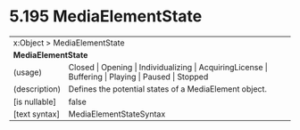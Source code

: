 <html dir="LTR" xmlns:mshelp="http://msdn.microsoft.com/mshelp" xmlns:ddue="http://ddue.schemas.microsoft.com/authoring/2003/5" xmlns:xlink="http://www.w3.org/1999/xlink" xmlns:tool="http://www.microsoft.com/tooltip">

<body>
 <input type="hidden" id="userDataCache" class="userDataStyle">
 <input type="hidden" id="hiddenScrollOffset">
 <img id="dropDownImage" style="display:none; height:0; width:0;" src="../local/drpdown.gif">
 <img id="dropDownHoverImage" style="display:none; height:0; width:0;" src="../local/drpdown_orange.gif">
 <img id="collapseImage" style="display:none; height:0; width:0;" src="../local/collapse.gif">
 <img id="expandImage" style="display:none; height:0; width:0;" src="../local/exp.gif">
 <img id="collapseAllImage" style="display:none; height:0; width:0;" src="../local/collall.gif">
 <img id="expandAllImage" style="display:none; height:0; width:0;" src="../local/expall.gif">
 <img id="copyImage" style="display:none; height:0; width:0;" src="../local/copycode.gif">
 <img id="copyHoverImage" style="display:none; height:0; width:0;" src="../local/copycodeHighlight.gif">
 <div id="header"><h1 class="heading">5.195 MediaElementState</h1></div>

 <div id="mainSection">
 <div id="mainBody">
 <div id="allHistory" class="saveHistory" onsave="saveAll()" onload="loadAll()"></div>
 <p xmlns:wsd="http://wsdev.schemas.microsoft.com/authoring/2008/2" xmlns:msxsl="urn:schemas-microsoft-com:xslt" xmlns:script="urn:script" xmlns:build="urn:build">
 </p>
 <div id="sectionSection0" class="section" name="collapseableSection">
 <content xmlns="http://ddue.schemas.microsoft.com/authoring/2003/5" xmlns:wsd="http://wsdev.schemas.microsoft.com/authoring/2008/2" xmlns:msxsl="urn:schemas-microsoft-com:xslt" xmlns:script="urn:script" xmlns:build="urn:build">
 </content>
 </div>
 <div id="sectionSection1" class="section" name="collapseableSection">
 <content xmlns="http://ddue.schemas.microsoft.com/authoring/2003/5" xmlns:wsd="http://wsdev.schemas.microsoft.com/authoring/2008/2" xmlns:msxsl="urn:schemas-microsoft-com:xslt" xmlns:script="urn:script" xmlns:build="urn:build">
 <table class="ProtocolAuthoredTable" xmlns="">
 <tr><td colspan="2">
<mshelp:link keywords="55aacd72-e114-4aa1-b774-3f7ded5e1f7d" tabindex="0">x:Object</mshelp:link> &gt; <mshelp:link keywords="f0ef9f75-c5ed-4efc-8bee-dc174f309e4d" tabindex="0">MediaElementState</mshelp:link> </td>
 </tr>
 <tr><td colspan="2">
 <b>MediaElementState</b> </td>
 </tr>
 <tr><td><div class="indent0">(usage)</div></td>
 <td><mshelp:link keywords="c2c8d235-9c5f-48ea-b098-81cdd94a2a81" tabindex="0">Closed</mshelp:link> | <mshelp:link keywords="c2c8d235-9c5f-48ea-b098-81cdd94a2a81" tabindex="0">Opening</mshelp:link> | <mshelp:link keywords="c2c8d235-9c5f-48ea-b098-81cdd94a2a81" tabindex="0">Individualizing</mshelp:link> | <mshelp:link keywords="c2c8d235-9c5f-48ea-b098-81cdd94a2a81" tabindex="0">AcquiringLicense</mshelp:link> | <mshelp:link keywords="c2c8d235-9c5f-48ea-b098-81cdd94a2a81" tabindex="0">Buffering</mshelp:link> | <mshelp:link keywords="c2c8d235-9c5f-48ea-b098-81cdd94a2a81" tabindex="0">Playing</mshelp:link> | <mshelp:link keywords="c2c8d235-9c5f-48ea-b098-81cdd94a2a81" tabindex="0">Paused</mshelp:link> | <mshelp:link keywords="c2c8d235-9c5f-48ea-b098-81cdd94a2a81" tabindex="0">Stopped</mshelp:link></td>
 </tr>
 <tr><td><div class="indent0">(description)</div></td>
 <td>Defines the potential states of a MediaElement object.</td>
 </tr>
 <tr><td><div class="indent0">[is nullable]</div></td>
 <td>false</td>
 </tr>
 <tr><td><div class="indent0">[text syntax]</div></td>
 <td><mshelp:link keywords="c2c8d235-9c5f-48ea-b098-81cdd94a2a81" tabindex="0">MediaElementStateSyntax</mshelp:link></td>
 </tr>
</table>
 </content>
 </div>
 <!--[if gte IE 5]>
 <tool:tip element="languageFilterToolTip" avoidmouse="false"/>
 <![endif]-->
 </div>
 <a name="feedback"></a><span></span>
 </div>
</body></html>
